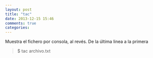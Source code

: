 ```yaml
---
layout: post
title: "tac"
date: 2013-12-15 15:46
comments: true
categories: 
---
```

Muestra el fichero por consola, al revés. De la última linea a la primera

>$ tac archivo.txt

